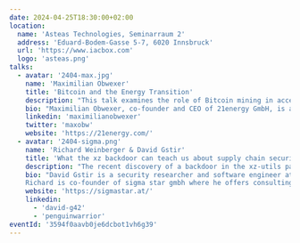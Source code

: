 ```yaml
---
date: 2024-04-25T18:30:00+02:00
location:
  name: 'Asteas Technologies, Seminarraum 2'
  address: 'Eduard-Bodem-Gasse 5-7, 6020 Innsbruck'
  url: 'https://www.iacbox.com'
  logo: 'asteas.png'
talks:
  - avatar: '2404-max.jpg'
    name: 'Maximilian Obwexer'
    title: 'Bitcoin and the Energy Transition'
    description: "This talk examines the role of Bitcoin mining in accelerating and economizing the energy transition. We'll explore how integrating Bitcoin mining with renewable energy sources can reduce the environmental footprint of heating and make renewable energy more financially viable. The presentation will focus on the practical aspects of this integration, demonstrating how it can lead to more stable green energy grids and provide an economic boost to areas with renewable resources. Attendees will gain insights into the symbiotic relationship between bitcoin and sustainable energy, understanding how Bitcoin mining can support the transition to a greener economy."
    bio: "Maximilian Obwexer, co-founder and CEO of 21energy GmbH, is a pioneer at the intersection of renewable energy and heating. With a background in engineering and a focus on renewable energy sources, Maximilian has been instrumental in developing innovative heating systems that not only offer efficiency but also financial returns through integrated Bitcoin mining. This innovation has positioned 21energy as a leader in leveraging Bitcoin for environmental sustainability."
    linkedin: 'maximilianobwexer'
    twitter: 'maxobw'
    website: 'https://21energy.com/'
  - avatar: '2404-sigma.png'
    name: 'Richard Weinberger & David Gstir'
    title: 'What the xz backdoor can teach us about supply chain security'
    description: "The recent discovery of a backdoor in the xz-utils package vividly demonstrates that supply chain attacks are not only a reality but also pose a significant threat. In this presentation, David and Richard will provide an overview of the attack on the open-source ecosystem and discuss supply chain attacks more broadly. The objective of this talk is to offer both a technical and a non-technical overview of the attack, offering insights that may help mitigate similar incidents in the future. Additionally, David and Richard will explore the potential impact of supply chain attacks on individuals and their software projects. This discussion aims to shed light on the broader implications of these attacks and provide guidance on safeguarding against them in an increasingly interconnected digital landscape."
    bio: "David Gstir is a security researcher and software engineer at sigma star gmbh with 15+ years of hands-on experience in designing, engineering and auditing software for various use cases. He obtained a master's degree in computer sciences from the University of Technology Graz, Austria where he specialized in IT security and cryptography.
    Richard is co-founder of sigma star gmbh where he offers consulting services around Linux and IT security. Upstream he maintains various subsystems of the Linux kernel such as UserModeLinux and UBIFS. Beside of low level and security aspects of computers he enjoys growing lithops."
    website: 'https://sigmastar.at/'
    linkedin:
      - 'david-g42'
      - 'penguinwarrior'
eventId: '3594f0aavb0je6dcbot1vh6g39'
---
```

